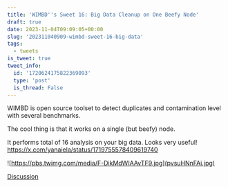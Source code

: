 ```yaml
---
title: 'WIMBD''s Sweet 16: Big Data Cleanup on One Beefy Node'
draft: true
date: 2023-11-04T09:09:05+00:00
slug: '202311040909-wimbd-sweet-16-big-data'
tags:
  - tweets
is_tweet: true
tweet_info:
  id: '1720624175822369093'
  type: 'post'
  is_thread: False
---
```




WIMBD is open source toolset to detect duplicates and contamination level with several benchmarks.

The cool thing is that it works on a single (but beefy) node.

It performs total of 16 analysis on your big data. Looks very useful! <https://x.com/yanaiela/status/1719755578409619740>

![https://pbs.twimg.com/media/F-DikMdWIAAvTF9.jpg](pvsuHNnFAi.jpg)

[Discussion](https://x.com/sytelus/status/1720624175822369093)
